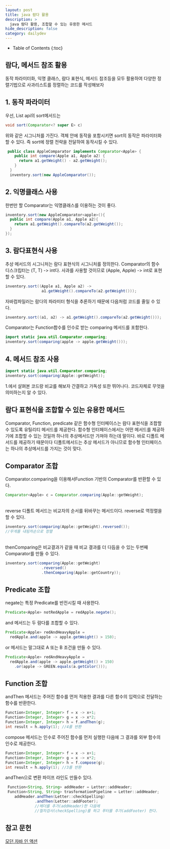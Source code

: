```yaml
---
layout: post
title: java 람다 활용
description: >
  java 람다 활용, 조합할 수 있는 유용한 메서드
hide_description: false
category: dailydev
---
```


- Table of Contents
{:toc}

## 람다, 메서드 참조 활용
동작 파라미터화, 익명 클래스, 람다 표현식, 메서드 참조등을 모두 활용하여 다양한 정렬기법으로 사과리스트를 정렬하는 코드를 작성해보자

## 1. 동작 파라미터
우선, List api의 sort메서드는 
```java
void sort(Comparator<? super E> c)
```
위와 같은 시그니처를 가진다. 객체 안에 동작을 포함시키면 sort의 동작은 파라미터화할 수 있다. 즉 sort에 정렬 전략을 전달하여 동작시킬 수 있다.
```java
 public class AppleComparator implements Comparator<Apple> {
    public int compare(Apple a1, Apple a2) {
      return a1.getWeight() - a2.getWeight();
    }
  }
  inventory.sort(new AppleComparator());
```
## 2. 익명클래스 사용
한번만 할 Comparator는 익명클래스를 이용하는 것이 좋다.
```java
inventory.sort(new AppleComparator<apple>(){
  public int compare(Apple a1, Apple a2){
    return a1.getWeight().compareTo(a2.getWeight());
  }
});
```

## 3. 람다표현식 사용
추상 메서드의 시그니처는 람다 표현식의 시그니처를 정의한다.
Comparator의 함수 디스크립터는 (T, T) -> int다. 사과를 사용할 것이므로 (Apple, Apple) -> int로 표현할 수 있다.
```java
inventory.sort((Apple a1, Apple a2) -> 
                a1.getWeight().compareTo(a2.getWeight()));
```
자바컴파일러는 람다의 파라미터 형식을 추론하기 때문에 다음처럼 코드를 줄일 수 있다.
```java
inventory.sort((a1, a2) -> a1.getWeight().compareTo(a2.getWeight()));
```
Comparator는 Function함수를 인수로 받는 comparing 메서드를 포함한다.
```java
import static java.util.Comparator.comparing;
inventory.sort(comparing(apple -> apple.getWeight()));
```

## 4. 메서드 참조 사용
```java
import static java.util.Comparator.comparing;
inventory.sort(comparing(Apple::getWeight));
```
1.에서 살펴본 코드랑 비교를 해보자 간결하고 가독성 또한 뛰어나다. 코드자체로 무엇을 의미하는지 알 수 있다.

## 람다 표현식을 조합할 수 있는 유용한 메서드
Comparator, Function, predicate 같은 함수형 인터페이스는 람다 표현식을 조합할 수 있도록 유틸리티 메서드를 제공한다. 함수형 인터페이스에서는 어떤 메서드를 제공하기에 조합할 수 있는 것일까 하나의 추상메서드만 가져야 하는데 말이다. 바로 디폴트 메서드를 제공하기 때문이다 디폴트메서드는 추상 메서드가 아니므로 함수형 인터페이스는 하나의 추상메서드를 가지는 것이 맞다.

## Comparator 조합
Comparator.comparing을 이용해서Function 기반의 Comparator를 반환할 수 있다.
```java
Comparator<Apple> c = Comparator.comparing(Apple::getWeight);
```
<br>
reverse 디폴트 메서드는 비교자의 순서를 뒤바꾸는 메서드이다. reverse로 역정렬을 할 수 있다.

```java
inventory.sort(comparing(Apple::getWeight).reversed());
//무게를 내림차순으로 정렬
```
<br>
thenComparing은 비교결과가 같을 때 비교 결과를 더 다듬을 수 있는 두번째 Comparator를 만들 수 있다.

```java
inventory.sort(comparing(Apple::getWeight)
                .reversed()
                .thenComparing(Apple::getCountry));
```
## Predicate 조합
negate는 특정 Predicate를 반전시킬 때 사용한다.
```java
Predicate<Apple> notRedApple = redApple.negate();
```
and 메서드는 두 람다를 조합할 수 있다.
```java
Predicate<Apple> redAndHeavyApple = 
  redApple.and(apple -> apple.getWeight() > 150);
```
or 메서드는 말그대로 A 또는 B 조건을 만들 수 있다.
```java
Predicate<Apple> redAndHeavyApple = 
  redApple.and(apple -> apple.getWeight() > 150)
    .or(apple -> GREEN.equals(a.getColor()));
```

## Function 조합
andThen 메서드는 주어진 함수를 먼저 적용한 결과를 다른 함수의 입력으로 전달하는 함수를 반환한다.
```java
Function<Integer, Integer> f = x -> x+1;
Function<Integer, Integer> g = x -> x*2;
Function<Integer, Integer> h = f.andThen(g);
int result = h.apply(1); //4를 반환
```
compose 메서드는 인수로 주어진 함수를 먼저 실행한 다음에 그 결과를 외부 함수의 인수로 제공한다.
```java
Function<Integer, Integer> f = x -> x+1;
Function<Integer, Integer> g = x -> x*2;
Function<Integer, Integer> h = f.compose(g);
int result = h.apply(1); //3를 반환
```
andThen으로 변환 파이프 라인도 만들수 있다.
```java
 Function<String, String> addHeader = Letter::addHeader;
 Function<String, String> trasformationPipeline = Letter::addHeader;
    addHeader.andThen(Letter::checkSpelling)
             .andThen(Letter::addFooter);
             //헤더를 추가(addHeader)한 다음에 
             //철자검사(checkSpelling)를 하고 푸터를 추가(addFooter) 한다.
```
## 참고 문헌

[모던 자바 인 액션](https://www.aladin.co.kr/shop/wproduct.aspx?ItemId=200069290)
